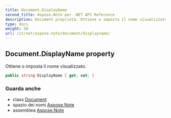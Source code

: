 ```yaml
---
title: Document.DisplayName
second_title: Aspose.Note per .NET API Reference
description: Document proprietà. Ottiene o imposta il nome visualizzato.
type: docs
weight: 50
url: /it/net/aspose.note/document/displayname/
---
```

## Document.DisplayName property

Ottiene o imposta il nome visualizzato.

```csharp
public string DisplayName { get; set; }
```

### Guarda anche

* class [Document](../)
* spazio dei nomi [Aspose.Note](../../document/)
* assemblea [Aspose.Note](../../../)



